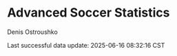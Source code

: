 # Advanced Soccer Statistics
Denis Ostroushko

<!-- gfm -->

Last successful data update: 2025-06-16 08:32:16 CST
